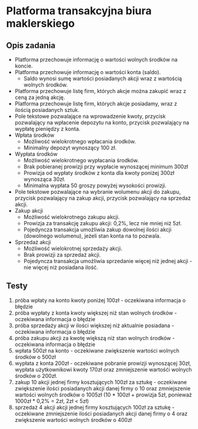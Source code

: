 # Platforma transakcyjna biura maklerskiego
## Opis zadania
- Platforma przechowuje informację o wartości wolnych środków na koncie.
- Platforma przechowuje informację o wartości konta (saldo).
    - Saldo wynosi sumę wartości posiadanych akcji wraz z wartością wolnych środków.
- Platforma przechowuje listę firm, których akcje można zakupić wraz z ceną za jedną akcję.
- Platforma przechowuje listę firm, których akcje posiadamy, wraz z ilością posiadanych sztuk.
- Pole tekstowe pozwalające na wprowadzenie kwoty, przycisk pozwalający na wpłacenie depozytu na konto, przycisk pozwalający na wypłatę pieniędzy z konta.
- Wpłata środków
    - Możliwość wielokrotnego wpłacania środków.
    - Minimalny depozyt wynoszący 100 zł.
- Wypłata środków
    - Możliwość wielokrotnego wypłacania środków.
    - Brak pobieranej prowizji przy wypłacie wynoszącej minimum 300zł
    - Prowizja od wypłaty środków z konta dla kwoty poniżej 300zł wynosząca 30zł.
    - Minimalna wypłata 50 groszy powyżej wysokości prowizji.
- Pole tekstowe pozwalające na wybranie wolumenu akcji do zakupu, przycisk pozwalający na zakup akcji, przycisk pozwalający na sprzedaż akcji.
- Zakup akcji
    - Możliwość wielokrotnego zakupu akcji.
    - Prowizja za transakcję zakupu akcji: 0,2%, lecz nie mniej niż 5zł.
    - Pojedyncza transakcja umożliwia zakup dowolnej ilości akcji (dowolnego wolumenu), jeżeli stan konta na to pozwala.
- Sprzedaż akcji
    - Możliwość wielokrotnej sprzedaży akcji.
    - Brak prowizji za sprzedaż akcji.
    - Pojedyncza transakcja umożliwia sprzedanie więcej niż jednej akcji - nie więcej niż posiadana ilość.

## Testy
1. próba wpłaty na konto kwoty poniżej 100zł - oczekiwana informacja o błędzie
2. próba wypłaty z konta kwoty większej niż stan wolnych środków - oczekiwana informacja o błędzie
3. próba sprzedaży akcji w ilości większej niż aktualnie posiadana - oczekiwana informacja o błędzie
4. próba zakupu akcji za kwotę większą niż stan wolnych środków - oczekiwana informacja o błędzie
5. wpłata 500zł na konto - oczekiwane zwiększenie wartości wolnych środków o 500zł
6. wypłata z konta 200zł - oczekiwane pobranie prowizji wynoszącej 30zł, wypłata użytkownikowi kwoty 170zł oraz zmniejszenie wartośći wolnych środków o 200zł.
7. zakup 10 akcji jednej firmy kosztujących 100zł za sztukę - oczekiwane zwiększenie ilości posiadanych akcji danej firmy o 10 oraz zmniejszenie wartości wolnych środków o 1005zł (10 * 100zł + prowizja 5zł, ponieważ 1000zł * 0,2% = 2zł, 2zł < 5zł)
8. sprzedaż 4 akcji akcji jednej firmy kosztujących 100zł za sztukę - oczekiwane zmniejszenie ilości posiadanych akcji danej firmy o 4 oraz zwiększenie wartości wolnych środków o 400zł

